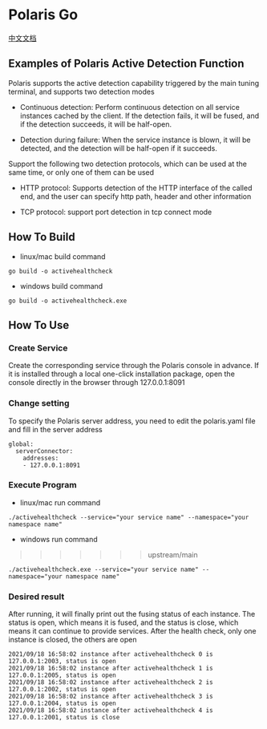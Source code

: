 # Polaris Go

[中文文档](./README-zh.md)

## Examples of Polaris Active Detection Function

Polaris supports the active detection capability triggered by the main tuning terminal, and supports two detection modes

- Continuous detection: Perform continuous detection on all service instances cached by the client. If the detection fails, it will be fused, and if the detection succeeds, it will be half-open.

- Detection during failure: When the service instance is blown, it will be detected, and the detection will be half-open if it succeeds.

Support the following two detection protocols, which can be used at the same time, or only one of them can be used

- HTTP protocol: Supports detection of the HTTP interface of the called end, and the user can specify http path, header and other information

- TCP protocol: support port detection in tcp connect mode 

## How To Build

- linux/mac build command
```
go build -o activehealthcheck
```
- windows build command
```
go build -o activehealthcheck.exe
```

## How To Use

### Create Service

Create the corresponding service through the Polaris console in advance. If it is installed through a local one-click installation package, open the console directly in the browser through 127.0.0.1:8091

### Change setting

To specify the Polaris server address, you need to edit the polaris.yaml file and fill in the server address

```
global:
  serverConnector:
    addresses:
    - 127.0.0.1:8091
```

### Execute Program

- linux/mac run command
```
./activehealthcheck --service="your service name" --namespace="your namespace name"
```

- windows run command
>>>>>>> upstream/main
```
./activehealthcheck.exe --service="your service name" --namespace="your namespace name"
```

### Desired result

After running, it will finally print out the fusing status of each instance. The status is open, which means it is fused, and the status is close, which means it can continue to provide services.
After the health check, only one instance is closed, the others are open 

```
2021/09/18 16:58:02 instance after activehealthcheck 0 is 127.0.0.1:2003, status is open
2021/09/18 16:58:02 instance after activehealthcheck 1 is 127.0.0.1:2005, status is open
2021/09/18 16:58:02 instance after activehealthcheck 2 is 127.0.0.1:2002, status is open
2021/09/18 16:58:02 instance after activehealthcheck 3 is 127.0.0.1:2004, status is open
2021/09/18 16:58:02 instance after activehealthcheck 4 is 127.0.0.1:2001, status is close
```